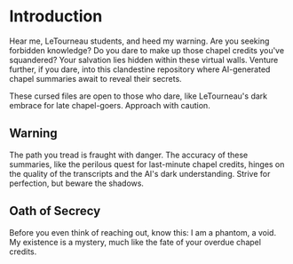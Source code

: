 # Introduction

Hear me, LeTourneau students, and heed my warning. Are you seeking forbidden knowledge? Do you dare to make up those chapel credits you've squandered? Your salvation lies hidden within these virtual walls. Venture further, if you dare, into this clandestine repository where AI-generated chapel summaries await to reveal their secrets.

These cursed files are open to those who dare, like LeTourneau's dark embrace for late chapel-goers. Approach with caution.

## Warning

The path you tread is fraught with danger. The accuracy of these summaries, like the perilous quest for last-minute chapel credits, hinges on the quality of the transcripts and the AI's dark understanding. Strive for perfection, but beware the shadows.

## Oath of Secrecy

Before you even think of reaching out, know this: I am a phantom, a void. My existence is a mystery, much like the fate of your overdue chapel credits.

<script>
  var imageNames = [
    "1984.gif",
    "40izk9od7n771.gif",
    "IMG_1368.gif",
    "IMG_4866.jpg",
    "among-us-amogus.gif",
    "apple-rotating-apple.gif",
    "biden-sniff.gif",
    "breaking-bad-walter-white.gif",
    "china-ice-cream.gif",
    "critical-ops-we-do-a-little-trolling.gif",
    "crusader-shocked.gif",
    "dbh-detroit-become-human.gif",
    "donald-trump-dancing.gif",
    "donalturmrp-4.jpg",
    "ea.gif",
    "elmo-fire.gif",
    "elon-musk-smoke.gif",
    "ezgif.com-gif-maker_4.gif",
    "futurama-checkmate.gif",
    "gato-rgb.gif",
    "hack-khaby.gif",
    "holy-cow-holy.gif",
    "huh.gif",
    "image0-19.gif",
    "image0.gif",
    "jack-horner-smile.gif",
    "kenneth-copeland.gif",
    "laughing-ben-shapiro.gif",
    "lithiumare-kiracord.gif",
    "logo512.png",
    "mario-dance.gif",
    "monkeys-2001aspaceodyssey.gif",
    "montymole-monty.gif",
    "touching-grass.gif",
    "wall-talking.gif",
    "wawa-cat.gif",
    "where-is-the-library.gif",
    "wide-putin.gif",
    "yes-sir-yes-boss.gif"
    ];
  var baseUrl = "https://github.com/letu-rebel/hi-pat/blob/main/photos/";
  var randomImageName = imageNames[Math.floor(Math.random() * imageNames.length)];
  var randomImageUrl = baseUrl + randomImageName + "?raw=true";

  document.write('<img src="' + randomImageUrl + '" alt="Random Image" width="350"/>');
</script>
